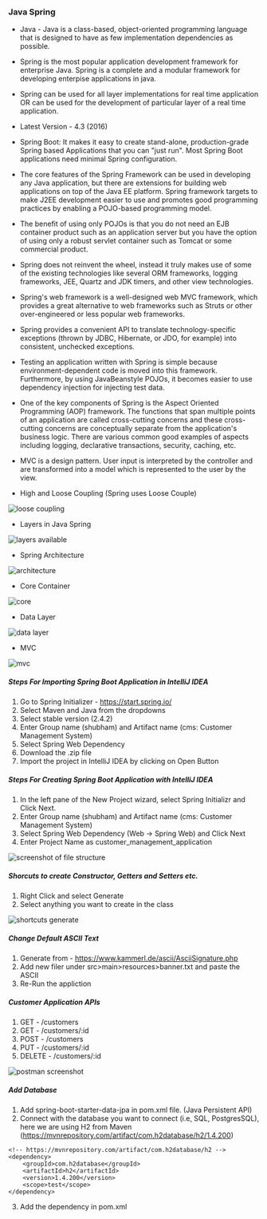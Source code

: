 ### Java Spring

* Java - Java is a class-based, object-oriented programming language that is designed to have as few implementation dependencies as possible.

* Spring is the most popular application development framework for enterprise Java. Spring is a complete and a modular framework for developing enterpise applications in java.

* Spring can be used for all layer implementations for real time application OR can be used for the development of particular layer of a real time application.

* Latest Version - 4.3 (2016)

* Spring Boot: It makes it easy to create stand-alone, production-grade Spring based Applications that you can "just run". Most Spring Boot applications need minimal Spring configuration.

* The core features of the Spring Framework can be used in developing any Java application, but there are extensions for building web applications on top of the Java EE platform. Spring framework targets to make J2EE development easier to use and promotes good programming practices by enabling a POJO-based programming model.

* The benefit of using only POJOs is that you do not need an EJB container product such as an application server but you have the option of using only a robust servlet container such as Tomcat or some commercial product.

* Spring does not reinvent the wheel, instead it truly makes use of some of the existing technologies like several ORM frameworks, logging frameworks, JEE, Quartz and JDK timers, and other view technologies.

* Spring's web framework is a well-designed web MVC framework, which provides a great alternative to web frameworks such as Struts or other over-engineered or less popular web frameworks.

* Spring provides a convenient API to translate technology-specific exceptions (thrown by JDBC, Hibernate, or JDO, for example) into consistent, unchecked exceptions.

* Testing an application written with Spring is simple because environment-dependent code is moved into this framework. Furthermore, by using JavaBeanstyle POJOs, it becomes easier to use dependency injection for injecting test data.

* One of the key components of Spring is the Aspect Oriented Programming (AOP) framework. The functions that span multiple points of an application are called cross-cutting concerns and these cross-cutting concerns are conceptually separate from the application's business logic. There are various common good examples of aspects including logging, declarative transactions, security, caching, etc.

* MVC is a design pattern. User input is interpreted by the controller and are transformed into a model which is represented to the user by the view.

* High and Loose Coupling (Spring uses Loose Couple)

![loose coupling](https://i.imgur.com/k20fR7O.png)

* Layers in Java Spring

![layers available](https://i.imgur.com/rOlMvI8.png)

* Spring Architecture

![architecture](https://i.imgur.com/0NlDo83.png)

* Core Container

![core](https://i.imgur.com/RDzmaBQ.png)

* Data Layer

![data layer](https://i.imgur.com/kVZZd3t.png)

* MVC

![mvc](https://i.imgur.com/AUsk0kL.png)

##### Steps For Importing Spring Boot Application in IntelliJ IDEA

1. Go to Spring Initializer - https://start.spring.io/
2. Select Maven and Java from the dropdowns
3. Select stable version (2.4.2)
4. Enter Group name (shubham) and Artifact name (cms: Customer Management System)
5. Select Spring Web Dependency
6. Download the .zip file
7. Import the project in IntelliJ IDEA by clicking on Open Button

##### Steps For Creating Spring Boot Application with IntelliJ IDEA

1. In the left pane of the New Project wizard, select Spring Initializr and Click Next.
2. Enter Group name (shubham) and Artifact name (cms: Customer Management System)
3. Select Spring Web Dependency (Web -> Spring Web) and Click Next
4. Enter Project Name as customer_management_application


![screenshot of file structure](https://i.imgur.com/l1PI95V.png)

##### Shorcuts to create Constructor, Getters and Setters etc.
1. Right Click and select Generate
2. Select anything you want to create in the class

![shortcuts generate](https://i.imgur.com/pmpgrSp.png)

##### Change Default ASCII Text
1. Generate from - https://www.kammerl.de/ascii/AsciiSignature.php
2. Add new filer under src>main>resources>banner.txt and paste the ASCII
3. Re-Run the appliction

##### Customer Application APIs
1. GET - /customers
2. GET - /customers/:id
3. POST - /customers
4. PUT - /customers/:id
5. DELETE - /customers/:id

![postman screenshot](https://i.imgur.com/RE80JvE.png)

##### Add Database
1. Add spring-boot-starter-data-jpa in pom.xml file. (Java Persistent API)
2. Connect with the database you want to connect (i.e, SQL, PostgresSQL), here we are using H2 from Maven (https://mvnrepository.com/artifact/com.h2database/h2/1.4.200)
```
<!-- https://mvnrepository.com/artifact/com.h2database/h2 -->
<dependency>
    <groupId>com.h2database</groupId>
    <artifactId>h2</artifactId>
    <version>1.4.200</version>
    <scope>test</scope>
</dependency>

```
3. Add the dependency in pom.xml